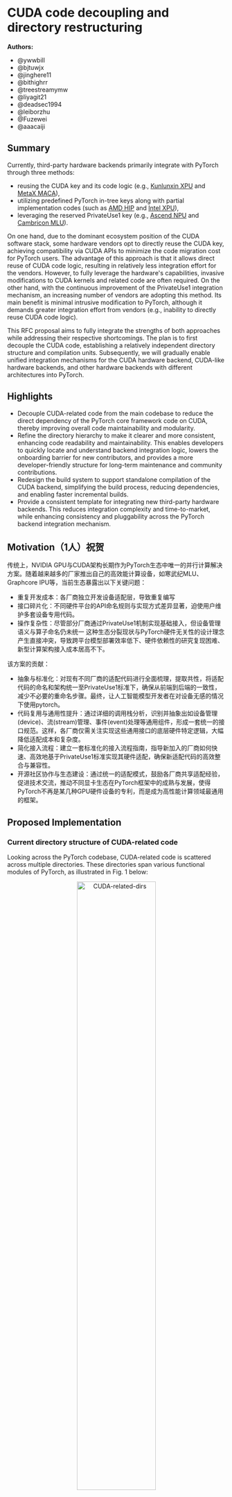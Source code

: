 # **CUDA code decoupling and directory restructuring**

**Authors:**
- @ywwbill
- @bjtuwjx
- @jinghere11
- @bithighrr
- @treestreamymw
- @liyagit21
- @deadsec1994
- @leiborzhu
- @Fuzewei
- @aaacaiji

## **Summary**  

Currently, third-party hardware backends primarily integrate with PyTorch through three methods:
- reusing the CUDA key and its code logic (e.g., [Kunlunxin XPU](https://gitee.com/kunlunxin/pytorch) and [MetaX MACA](https://github.com/MetaX-MACA/mcPytorch/tree/2.4)),
- utilizing predefined PyTorch in-tree keys along with partial implementation codes (such as [AMD HIP](https://github.com/ROCm/pytorch) and [Intel XPU](https://github.com/intel/intel-extension-for-pytorch)),
-  leveraging the reserved PrivateUse1 key (e.g., [Ascend NPU](https://gitee.com/ascend/pytorch) and [Cambricon MLU](https://github.com/Cambricon/torch_mlu/tree/r2.4_develop)).

On one hand, due to the dominant ecosystem position of the CUDA software stack, some hardware vendors opt to directly reuse the CUDA key, achieving compatibility via CUDA APIs to minimize the code migration cost for PyTorch users. The advantage of this approach is that it allows direct reuse of CUDA code logic, resulting in relatively less integration effort for the vendors. However, to fully leverage the hardware's capabilities, invasive modifications to CUDA kernels and related code are often required. On the other hand, with the continuous improvement of the PrivateUse1 integration mechanism, an increasing number of vendors are adopting this method. Its main benefit is minimal intrusive modification to PyTorch, although it demands greater integration effort from vendors (e.g., inability to directly reuse CUDA code logic).

This RFC proposal aims to fully integrate the strengths of both approaches while addressing their respective shortcomings. The plan is to first decouple the CUDA code, establishing a relatively independent directory structure and compilation units. Subsequently, we will gradually enable unified integration mechanisms for the CUDA hardware backend, CUDA-like hardware backends, and other hardware backends with different architectures into PyTorch.

## **Highlights**  

- Decouple CUDA-related code from the main codebase to reduce the direct dependency of the PyTorch core framework code on CUDA, thereby improving overall code maintainability and modularity.
- Refine the directory hierarchy to make it clearer and more consistent, enhancing code readability and maintainability. This enables developers to quickly locate and understand backend integration logic, lowers the onboarding barrier for new contributors, and provides a more developer-friendly structure for long-term maintenance and community contributions.
- Redesign the build system to support standalone compilation of the CUDA backend, simplifying the build process, reducing dependencies, and enabling faster incremental builds.
- Provide a consistent template for integrating new third-party hardware backends. This reduces integration complexity and time-to-market, while enhancing consistency and pluggability across the PyTorch backend integration mechanism.

## **Motivation**（1人）祝贺
传统上，NVIDIA GPU与CUDA架构长期作为PyTorch生态中唯一的并行计算解决方案。随着越来越多的厂家推出自己的高效能计算设备，如寒武纪MLU、Graphcore IPU等，当前生态暴露出以下关键问题：
- 重复开发成本：各厂商独立开发设备适配层，导致重复编写
- 接口碎片化：不同硬件平台的API命名规则与实现方式差异显著，迫使用户维护多套设备专用代码。
- 操作复杂性：尽管部分厂商通过PrivateUse1机制实现基础接入，但设备管理语义与算子命名仍未统一
这种生态分裂现状与PyTorch硬件无关性的设计理念产生直接冲突，导致跨平台模型部署效率低下、硬件依赖性的研究复现困难、新型计算架构接入成本居高不下。

该方案的贡献：
- 抽象与标准化：对现有不同厂商的适配代码进行全面梳理，提取共性，将适配代码的命名和架构统一至PrivateUse1标准下，确保从前端到后端的一致性，减少不必要的重命名步骤。最终，让人工智能模型开发者在对设备无感的情况下使用pytorch。
- 代码复用与通用性提升：通过详细的调用栈分析，识别并抽象出如设备管理(device)、流(stream)管理、事件(event)处理等通用组件，形成一套统一的接口规范。这样，各厂商仅需关注实现这些通用接口的底层硬件特定逻辑，大幅降低适配成本和复杂度。
- 简化接入流程：建立一套标准化的接入流程指南，指导新加入的厂商如何快速、高效地基于PrivateUse1标准实现其硬件适配，确保新适配代码的高效整合与兼容性。
- 开源社区协作与生态建设：通过统一的适配模式，鼓励各厂商共享适配经验，促进技术交流，推动不同显卡生态在PyTorch框架中的成熟与发展，使得PyTorch不再是某几种GPU硬件设备的专利，而是成为高性能计算领域最通用的框架。

## **Proposed Implementation**

### Current directory structure of CUDA-related code

Looking across the PyTorch codebase, CUDA-related code is scattered across multiple directories. These directories span various functional modules of PyTorch, as illustrated in Fig. 1 below:

<div style="text-align: center;">
    <img src="./RFC-0039-assets/CUDA-related-dirs.png" alt="CUDA-related-dirs" style="width:60%;">
    <p>Fig. 1 CUDA related directories and their functionalities</p>
</div>

Our main task is to extract the above-mentioned CUDA-related code from their respective directories and reorganize them under a redesigned and optimized directory structure.

### Decoupling approaches

In terms of code origin, decoupling CUDA code primarily involves two levels: inter-file level decoupling and intra-file level decoupling. As the names suggest, inter-file decoupling refers to moving entire source files containing CUDA code from their original directories to new ones. In contrast, intra-file decoupling focuses on files that contain mixed code for CPU, CUDA, HIP, XPU, etc., where the CUDA-specific portions are separated out—either forming new files or being inserted into existing ones.

#### Inter-file level decoupling

The inter-file level CUDA code decoupling can be done with the help of directory names, file names, or file name suffixes.

- Directory names containing the words `cuda`, `cudnn`, or `THC`, etc. For example:

    - `torch/backends/cuda`
    - `torch/backends/cudnn`
    - `torch/cuda`
    - `aten/src/ATen/cuda`
    - `aten/src/ATen/cudnn`
    - `aten/src/ATen/native/cuda`
    - `aten/src/ATen/native/cudnn`
    - `aten/src/ATen/native/nested/cuda`
    - `aten/src/ATen/native/quantized/cuda`
    - `aten/src/ATen/native/quantized/cudnn`
    - `aten/src/ATen/native/sparse/cuda`
    - `aten/src/ATen/native/transformers/cuda`
    - `aten/src/THC`
    - `torch/csrc/cuda`
    - `torch/csrc/distributed/c10d/cuda`

- File names containing the words `cuda`, `cudnn`, or `THC`, etc. For example:

    - `torch/csrc/distributed/rpc/tensorpipe_cuda.cpp`
    - `torch/csrc/profiler/stubs/cuda.cpp`

- File name suffixes are `.cu`, `.cuh`, etc. For example:

    - `torch/csrc/distributed/c10d/quantization/quantization_gpu.cu`

In fact, some file-level CUDA code has already been well categorized by the build configuration files (such as `CMakeLists.txt` and `*.bzl`) in the codebase. Therefore, we can also leverage these build configuration files to help identify and collect inter-file level CUDA code.

- Example 1：using `aten\src\ATen\CMakeLists.txt` to decouple CUDA code within the directory of `aten\src\ATen\native\miopen`

```cmake
list(APPEND ATen_CUDA_CPP_SRCS
  ${cuda_cpp}
  ${native_cuda_cpp}
  ${native_cudnn_cpp}
  ${native_miopen_cpp}
  ${native_nested_cuda_cpp}
  ${native_quantized_cuda_cpp}
  ${native_quantized_cudnn_cpp}
  ${native_sparse_cuda_cpp}
  ${native_transformers_cuda_cpp}
)
```

- Example 2：using `build_variables.bzl` to decouple CUDA code for the distributed functionality module

```cmake
# These files are the only ones that are supported on Windows.
libtorch_cuda_distributed_base_sources = [
    "torch/csrc/distributed/c10d/reducer_cuda.cpp",
]

# These files are only supported on Linux (and others) but not on Windows.
libtorch_cuda_distributed_extra_sources = [
    "torch/csrc/distributed/c10d/CudaDMAConnectivity.cpp",
    "torch/csrc/distributed/c10d/NCCLUtils.cpp",
    "torch/csrc/distributed/c10d/FlightRecorder.cpp",
    "torch/csrc/distributed/c10d/ProcessGroupNCCL.cpp",
    "torch/csrc/distributed/c10d/ProcessGroupUCC.cpp",
    "torch/csrc/distributed/c10d/UCCTracing.cpp",
    "torch/csrc/distributed/c10d/UCCUtils.cpp",
    "torch/csrc/distributed/c10d/intra_node_comm.cpp",
    "torch/csrc/distributed/c10d/intra_node_comm.cu",
    "torch/csrc/distributed/c10d/CUDASymmetricMemory.cu",
    "torch/csrc/distributed/c10d/CUDASymmetricMemoryOps.cu",
    "torch/csrc/distributed/c10d/cuda/AsyncMM.cu",
    "torch/csrc/distributed/c10d/NanCheck.cu",
    "torch/csrc/distributed/rpc/tensorpipe_cuda.cpp",
    "torch/csrc/distributed/c10d/quantization/quantization_gpu.cu",
]

libtorch_cuda_distributed_sources = libtorch_cuda_distributed_base_sources + libtorch_cuda_distributed_extra_sources
```

#### Intra-file level decoupling

Some CUDA code is directly coupled with common code or code for other device backends within the same file. This requires identification and decoupling via flags such as environment variables, macro definitions, or CUDA-named codes.

- Environment variables or macro definitions
  - Macro `#if defined(__CUDA_ARCH__)`, such as in file:
    - `torch/csrc/aten/native/Distributions.h`
  - Macro `#if defined(__CUDACC__)`, such as in file:
    - `torch/csrc/aten/native/sparse/Macros.h`
  - Macro `#ifdef USE_CUDA`, such as in file (or directory):
    - `caffe2/CMakeLists.txt`
    - `torch/csrc/Storage.cpp`
    - `torch/csrc/dynamo/guards.cpp`
    - `torch/csrc/inductor/aoti_runner/pybind.cpp`
    - `torch/csrc/jit`
  - Other macros include `TORCH_CUDA_CU_API`, `TORCH_CUDA_CPP_API`, `TORCH_CUDA_CHECK`

- CUDA-named codes
  - Function `is_cuda`, backend key `kCUDA`, or device type `cuda`, such as：
  ```cpp
  static CUDAHooksInterface* cuda_hooks = nullptr;
  xxtensor.is_cuda()
  xxtensor.device().type() == at::kCUDA
  register_cuda_runner("cuda", &create_aoti_runner_cuda)
  ```

Moreover, to enable standalone compilation of CUDA, files required by CUDA compilation also need to be decoupled or migrated. The types of files that need to be supplemented include:

- `*.h`、`*.hpp` header files, such as:
    - `torch/csrc/autograd/functions/comm.h`

- Configuration files, such as:
    - `aten/src/ATen/ATenConfig.cmake.in` 
    - `aten/src/ATen/Config.h.in` 
    - `aten/src/ATen/native/native_functions.yaml`  
    - `aten/src/ATen/native/tags.yaml`
    - `aten/src/ATen/native/ts_native_functions.yaml`

- Template files, such as:
    - `aten/src/ATen/templates`

- Stub files, such as:
    - `torch/csrc/stub.c`

### Directory restructuring

After decoupling the CUDA code, the next step is to reorganize it into a new directory structure. Regarding directory restructuring, we first investigated the approaches used by several hardware vendors—such as [AMD (ROCm)](https://github.com/ROCm/pytorch), [Google (TPU)](https://github.com/pytorch/xla/tree/master), [Intel (XPU)](https://github.com/intel/intel-extension-for-pytorch), [Ascend (NPU)](https://gitee.com/ascend/pytorch), and [Cambricon (MLU)](https://github.com/Cambricon/torch_mlu/tree/r2.4_develop) to adapt PyTorch to their hardwares. We analyzed their codebase directory structures, as well as the commonalities and specific modifications made during integration. Based on the analysis, we restructured the CUDA code directory layout shown in Fig. 1 into the new design as illustrated in Fig. 2.

<div style="text-align: center;">
    <img src="./RFC-0039-assets/restructured-dirs.png" alt="restructured-dirs" style="width:80%;">
    <p>Fig. 2 Restructured directories for CUDA codes</p>
</div>

In the following, we shall give an introduction to the restructured directory hierarchy (see Fig. 2).

- Create a `third_device/` directory under the PyTorch home directory to store code for third-party hardware backends integrating with PyTorch. The code for CUDA's integration with PyTorch will be placed under the `third_device/torch_cuda` directory.

- The `third_device/torch_cuda` directory contains two subdirectories: `third_device/torch_cuda/torch_cuda` and `third_device/torch_cuda/torch_patches`. The `third_device/torch_cuda/torch_cuda` directory is the main one, used to store the CUDA code decoupled as described earlier; the `third_device/torch_cuda/torch_patches` directory is used to store temporary patches during the transition period (see [Unresolved Questions](#unresolved-questions) section for details).

- The `third_device/torch_cuda/torch_cuda` directory contains a collection of Python files (composed of two sub-directories `third_device/torch_cuda/torch_cuda/backends` and `third_device/torch_cuda/torch_cuda/core`) and  a collection of C/C++ files (mainly located in the `third_device/torch_cuda/torch_cuda/csrc` directory).

- The `third_device/torch_cuda/torch_cuda/backends` directory and `third_device/torch_cuda/torch_cuda/core` directory correspond to `torch/backends` directory and `torch/cuda` directory in Fig. 1, respectively.

- The `third_device/torch_cuda/torch_cuda/csrc` directory consists of four sub-directories: `third_device/torch_cuda/torch_cuda/csrc/aten`, `third_device/torch_cuda/torch_cuda/csrc/framework`, `third_device/torch_cuda/torch_cuda/csrc/jit`, and `third_device/torch_cuda/torch_cuda/csrc/framework`.

- The `third_device/torch_cuda/torch_cuda/csrc/aten` directory merges the two directories of `torch/aten` and `torch/caffe2` in Fig. 1.

- The `third_device/torch_cuda/torch_cuda/csrc/framework` directory is mainly composed of `torch/csrc/cuda` and `torch/csrc/distributed` directories shown in Fig. 1.

- The `third_device/torch_cuda/torch_cuda/csrc/jit` directory corresponds to the CUDA-specific portion in `torch/csrc/jit` directory presented in Fig. 1.

- Finally, the `third_device/torch_cuda/torch_cuda/csrc/pybinding` directory is used to store the Python binding codes from C/C++ to Python.

### Project building optimization

This RFC proposal has made the following key improvements/changes to the native PyTorch CUDA device build process.

- *Standalone build project for CUDA*. We decouple the building process for CUDA as a standalone project, and outcomes two main components:
  - `torch_cuda`  
    - Framework and kernels  
    - Device management  
    - JIT compile engine
    - Linear algebra
  - `torch_python_cuda`
    - Python module and APIs

- *Wrapped cmake toolkit*. We wrap and develop a `wrapped_cmake` build tool based on `tools.setup_helpers.cmake`.
  - A standard build toolkit for PyTorch backend integration
  - Achieving unified configuration of compilation parameters, automatic environment initialization, and compiler feature adaptation

- *Better modularization*.
  - Decoupling CUDA module `_CUDAC.cpython-XX.so` that can be independently initialized
  - Unifying the dedicated extension builder `torch.utils.cpp_extension.NewDeviceCppExtension` for new backends
  
<div style="text-align: center;">
    <img src="RFC-0039-assets/build-refactor.png" alt="compiling" style="width: 80%;">
    <p>Fig. 3 CUDA codes building (left: current; right: refactored)</p>
</div>

## 优缺点（1人）   付泽伟

## **Metrics **

理想情况下pytroch应该作为一种与硬件无关的深度学习框架，就像操作系统一样对于使用者屏蔽底层硬件实现细节，并提供经过抽象的和便于使用的接口，这些接口不应该涉及任何和底层硬件实现有关的信息。Pytorch自定义一套与底层硬件无关的硬件抽象层，统一差异化的硬件接口（集合通信），使上层系统组件无需关注具体硬件实现，同时方便各个硬件厂商对接自己的硬件。然而现实情况和上面有差异，主要是以下几点。

1. 直接指定底层硬件
   实际在使用pytorch的时候，经常涉及到在代码中直接指定底层硬件的情况，例如`torch.tensor([3,4]).cuda()`，假如在切换到第三方硬件后，pytorch的用户还需要对代码做不通程度的修改，而且由于缺乏硬件抽象，对于第三方的接入使用没有强制性的规定，导致用户代码在切换不同的底层硬件时所做的的修改不完全一样，给代码的通用性带来了挑战。
2. pytorch和cuda的强依赖
   pytorch源码中直接涉及到调用cuda的接口，这导致了新的cuda版本发布后，需要等pytorch官方适配，pytorch此外代码中充斥了对cuda头文件的引用，需要通过设置对应的环境变量加以屏蔽，不便于用户理解。
3. 第三方硬件接入困难
   目前pytorch提供了privateuse1的DispatechKey，为开发者提供了一种扩展硬件的方式，然后在厂商的实际使用中还是存在问题，例如1.无法同时接入两个不同的后端，2.代码的侵入性强，需要在Pytorch框架层面修改核心组件例如（storage模块，device manange模块），这导致与官方代码的耦合度高，而且无法跟随Pytorch的版本自动升级。
   我们提出的cuda代码抽象分离方案就是在看到以上问题的基础上提出的，主要具有以下的优点：
4. 对使用者屏蔽底层硬件实现
   我们自定义了一套对底层的硬件抽象层，规定了在接入第三方硬件时应该实现的接口和调用规则，在用户使用层面，用户不用直接使用cuda这样的关键字，我们自定义了一套通用的关键字（cuda对应pu1，nccl对应pccl），底层硬件改变后对用户是无感的，用户不用频繁修改代码，真正做到一套代码全平台运行。
5. 解除pytorch和cuda代码的强依赖
   我们将cuda设备视为一个和第三方硬件一样的可接入的硬件，对cuda设备的接入方式和所有第三方硬件一致，并从pytorch代码中删除了对cuda的依赖，这样pytorch的版本升级不用和cuda升级同步，给双方留下的最大的灵活性。
6. 方便接入第三方硬件
   以往的第三方硬件接入过程中，各个厂商分别实现接入代码，导致代码臃肿和功能重复，现在我们提供了硬件抽象层的基类实现，一些通用的功能已经实现完毕，并预留出了和硬件强相关的接口，各个厂商只需要按照要求实现这些接口即可实现硬件接入pytorch。由于通用了代码，当框架代码升级时第三方硬件也能自动享受框架升级带来的性能提升。

## **Drawbacks **

Are there any reasons why we should not do this? Here we aim to evaluate risk and check ourselves.

Please consider:

* is it a breaking change?
* Impact on UX
* implementation cost, both in terms of code size and complexity
* integration of this feature with other existing and planned features

## **Alternatives**   洪泓

What other designs have been considered? What is the impact of not doing this?

代码有以下两种放置方案：

- in-tree

在Pytorch代码下新建目录pytorch/third_device/torch_cuda放入分离后代码，编译过程融入Pytorch编译中，编译前通过patch形式对Pytorch原生代码进行修改，可以无缝集成到 PyTorch 生态系统中，和PyTorch进行同步开发和版本更新，安全性和稳定性更高，兼容性好，不需要再进行额外的代码适配和测试。

- out-of-tree

不将代码直接集成到主代码库中，新建仓库对代码独立进行编译和维护，使用时以插件形式接入Pytorch，不对Pytorch原生代码进行侵入式修改，可以提高代码灵活性并降低代码维护成本，开发者可以在不影响主项目的情况下，自由地进行代码改进、修复漏洞和添加新功能，实现快速迭代和测试。

## **Prior Art**（1人） 崔巍

### 社区讨论
* Issue #129027（“将部分公用 API 从 torch::cuda::initModule 提取到 torch::initModule”）：讨论指出当前有一些仅与 CUDA 实现无关的公用功能（例如缓存张量开关、缓存张量管理等）被定义在 torch/csrc/cuda/Module.cpp 中解决思路是将这些与设备无关的 API 从 CUDA 初始化模块中抽取出来，放入通用的 torch 模块，以便其他设备也能复用
* Issue #131881（“解耦部分通用 API 与 CUDA 构建”）：与 #129027 类似，该提案关注将当前只能在启用 CUDA 时才暴露的通用 API（如 _set_storage_access_error_msg、_storage_Use_Count 等）移动到基础模块中问题描述中展示了一段 torch/csrc/cuda/Module.cpp 的注册代码片段，并建议“从 torch::cuda::initModule(module) 中移动到 torch::initModule()”，以实现功能与设备无关的解耦截至目前，这些讨论还处于提案阶段，主要体现了社区对将 CUDA 相关代码拆分为通用层的需求。

### 第三方厂商实践

* 寒武纪 (Cambricon)：寒武纪推出了名为 CATCH 的 PyTorch 扩展包，以支持 Cambricon MLU 设备CATCH 是独立于主 PyTorch 发行版的包，通过对原生 PyTorch 源码应用补丁（patch）的方式将寒武纪专用后端集成进去具体做法是在 PyTorch Extension 机制下，将 Cambricon 设备的 Aten 算子封装在 CATCH 中，然后借助补丁把这些算子注册到原生 PyTorch 的算子注册框架中Cambricon 的构建流程使用 CMake 脚本和 Docker 容器管理，CATCH 自身包含多卡训练和 TorchScript 图融合的支持，已实现对 MLU370 等硬件的训练/推理支持通过这种方式，PyTorch 编译时引入了 MLU 相关代码（如新增 MLU 设备类型和对应算子注册），在运行时可以选择使用 MLU 设备进行计算（类似 device="mlu"）。目前 CATCH 已能在开启补丁的 PyTorch 上支持多卡训练和 TorchScript 模式下的融合推理，但尚未形成通用动态多后端加载机制，通常需要使用特定配置的 PyTorch 二进制（带 MLU 补丁的版本）来运行。

* 摩尔线程 (MooreThreads)：摩尔线程提供了名为 torch_musa 的 PyTorch 插件包，通过 “插件化” 的方式支持其 MUSA GPU。该项目以扩展包形式发行，官方描述“以 plug-in 方式开发，使 torch_musa 与 PyTorch 解耦”实现原理是利用 PyTorch 的 PrivateUse1 设备键（PrivateUse1 预留给第三方硬件）注册“MUSA”设备类型，并通过文本转换和自定义编译工具链将 CUDA 代码适配到 MUSA。具体包括使用自研的 MUSAExtension（类似于 CUDAExtension）来构建本地扩展、使用 SimplePorting 等工具将 .cu 文件中的 cuda 替换为 musa、将依赖如 cublas 替换为 MUSA 对应的库等构建时需依赖摩尔线程提供的 MUSA 编译器（mcc）和 SDK，并可通过其脚本自动下载并编译改造后的 PyTorch 和 torch_musa。使用 torch_musa 后，用户可以像使用 CUDA 一样使用 MUSA 设备（相同的 API 调用格式），且兼容原生 PyTorch 的编程习惯实践效果方面，torch_musa 提供了对 MUSA GPU 的张量计算支持，并且声明了“实现了 CUDA 兼容性，大大减少新算子适配的工作量”目前 torch_musa 已有多个版本的轮子和源码发布，支持在不修改上层模型代码的前提下使用 MUSA 设备进行训练和推理；动态多后端切换方面，可通过设置不同的 torch.device("cuda") 或 torch.device("musa") 来选择对应硬件，但底层需要先行安装并加载相应插件版本的 PyTorch。

总体而言，Cambricon 和摩尔线程都通过插件式、补丁式改造方式实现了 CUDA 编译逻辑的拆分：前者需要维护带补丁的 PyTorch 分支，后者则在保持主 PyTorch 源兼容的基础上提供独立扩展包，两者都在实践中支持了各自设备的动态加载与调用。

## **Unresolved Questions**

Due to some unresolved issues in the native PyTorch codebase and changes in the build process, we need to make minor modifications to certain code that has not been decoupled (i.e., non-CUDA code). To avoid making intrusive changes directly to the PyTorch codebase, we have placed these modifications as patches in the `third_device/torch_cuda/torch_patches` directory as a transitional solution. These patches should be applied before the build process begins.

Below are two examples of patches.

- Example 1: Since we have split the build process into two stages: torch_cpu stage and torch_cuda stage, the `USE_CUDA` flag will be disabled during the torch_cpu stage, meaning only non-CUDA code is compiled. However, due to [a design limitation of the Kineto library](https://github.com/pytorch/pytorch/blob/fea7e9dd37c02c334b130f6624af6163fde6b2ab/caffe2/CMakeLists.txt#L1624), the torch_cpu build stage still requires linking against cudart. Therefore, we need to apply the following patch to file `caffe2/CMakeLists.txt`:
```patch
+if(USE_KINETO AND NOT MSVC AND NOT LIBKINETO_NOCUPTI)
+  find_package(CUDA REQUIRED)
+  target_link_libraries(torch_cpu PRIVATE ${CUDA_CUDART_LIBRARY})
+endif()
```

- Example 2: In the original single-stage build framework, all CPU and CUDA APIs are compiled into the `_C` shared lib. However, in the two-stage build framework, CUDA-related APIs will be compiled into a separate `_CUDAC` shared lib. As a result, the way Python accesses CUDA APIs will change. For example, we need to apply the following patch to file `torch/_dynamo/device_interface.py`:
```patch
 get_cuda_stream: Optional[Callable[[int], int]]
 if torch.cuda._is_compiled():
-    from torch._C import _cuda_getCurrentRawStream as get_cuda_stream
+    from torch.cuda._CUDAC import _cuda_getCurrentRawStream as get_cuda_stream
 else:
     get_cuda_stream = None
```

We hope that, with the collective effort of the PyTorch community, these patches can eventually be eliminated.

## Next Steps（1人）侯丽亚

Will implement it. 

Phase 1: 代码解耦与目录重构 (预计周期: 2个月)

1. 核心模块解耦
  - 完成 `aten/src/ATen/cuda` 和 `c10/cuda` 的代码分离，建立独立编译单元
  - 重构 `torch/csrc/cuda` 的 Python-C++ 绑定层，确保与核心框架解耦
  - 验证分布式 (`distributed/c10d/cuda`) 和性能分析 (`profiler/stubs/cuda`) 模块的插件化可行性
2. 目录结构调整
  - 迁移 CUDA 相关代码至新目录结构（如 `csrc/framework/cuda`）
  - 标准化 backends/ 下的 Python 接口，统一命名规范（如 `torch.backends.pu1` 替代 `torch.backends.cuda`）
3. 构建系统适配
  - 实现 torch_cuda 和 torch_python_cuda 的独立 CMake 工程
  - 统一新设备专用扩展构建器 `torch.utils.cpp_extension.NewDeviceCppExtension` ，支持多后端编译隔离

Phase 2: 兼容性测试与第三方硬件接入 (预计周期: 1个月)

1. 向后兼容性保障
  - 维护 torch.cuda.* 的临时别名，通过 Deprecation Warning 引导用户迁移至 torch.pu1.*
  - 测试现有 CUDA 模型的兼容性（重点验证 is_cuda() 等调用的替换逻辑）
  - 编写《硬件后端接入指南》
2. 第三方厂商协作
  - 与 moer 等厂商合作，验证 PrivateUse1 接入路径的可行性
  - 编写《硬件后端接入指南》
